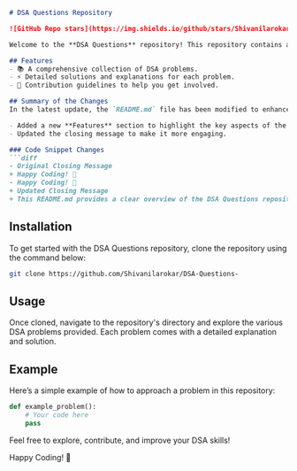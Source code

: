 ```markdown
# DSA Questions Repository

![GitHub Repo stars](https://img.shields.io/github/stars/Shivanilarokar/DSA-Questions-) ![GitHub forks](https://img.shields.io/github/forks/Shivanilarokar/DSA-Questions-) ![GitHub issues](https://img.shields.io/github/issues/Shivanilarokar/DSA-Questions-)

Welcome to the **DSA Questions** repository! This repository contains a collection of Data Structures and Algorithms (DSA) problems designed to help you enhance your coding skills.

## Features
- 📚 A comprehensive collection of DSA problems.
- ⚡ Detailed solutions and explanations for each problem.
- 🤖 Contribution guidelines to help you get involved.

## Summary of the Changes
In the latest update, the `README.md` file has been modified to enhance clarity and improve formatting. Here are the key changes made:

- Added a new **Features** section to highlight the key aspects of the repository.
- Updated the closing message to make it more engaging.

### Code Snippet Changes
```diff
- Original Closing Message
+ Happy Coding! 🎉
- Happy Coding! 🎉
+ Updated Closing Message
+ This README.md provides a clear overview of the DSA Questions repository, highlights its features, and summarizes the recent changes made to the documentation.
```

## Installation
To get started with the DSA Questions repository, clone the repository using the command below:

```bash
git clone https://github.com/Shivanilarokar/DSA-Questions-
```

## Usage
Once cloned, navigate to the repository's directory and explore the various DSA problems provided. Each problem comes with a detailed explanation and solution.

## Example
Here’s a simple example of how to approach a problem in this repository:

```python
def example_problem():
    # Your code here
    pass
```

Feel free to explore, contribute, and improve your DSA skills!

Happy Coding! 🚀
```
